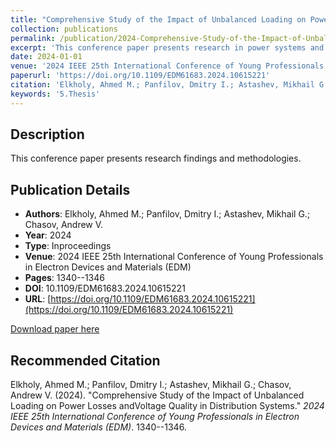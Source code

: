 ```yaml
---
title: "Comprehensive Study of the Impact of Unbalanced Loading on Power Losses andVoltage Quality in Distribution Systems"
collection: publications
permalink: /publication/2024-Comprehensive-Study-of-the-Impact-of-Unbalanced-Loading-on-P
excerpt: 'This conference paper presents research in power systems and electrical engineering.'
date: 2024-01-01
venue: '2024 IEEE 25th International Conference of Young Professionals in Electron Devices and Materials (EDM)'
paperurl: 'https://doi.org/10.1109/EDM61683.2024.10615221'
citation: 'Elkholy, Ahmed M.; Panfilov, Dmitry I.; Astashev, Mikhail G.; Chasov, Andrew V. (2024). "Comprehensive Study of the Impact of Unbalanced Loading on Power Losses andVoltage Quality in Distribution Systems." <i>2024 IEEE 25th International Conference of Young Professionals in Electron Devices and Materials (EDM)</i>. 1340--1346.'
keywords: '5.Thesis'
---
```


## Description

This conference paper presents research findings and methodologies.

## Publication Details

- **Authors**: Elkholy, Ahmed M.; Panfilov, Dmitry I.; Astashev, Mikhail G.; Chasov, Andrew V.
- **Year**: 2024
- **Type**: Inproceedings
- **Venue**: 2024 IEEE 25th International Conference of Young Professionals in Electron Devices and Materials (EDM)
- **Pages**: 1340--1346
- **DOI**: 10.1109/EDM61683.2024.10615221
- **URL**: [https://doi.org/10.1109/EDM61683.2024.10615221](https://doi.org/10.1109/EDM61683.2024.10615221)

[Download paper here](https://doi.org/10.1109/EDM61683.2024.10615221)

## Recommended Citation

Elkholy, Ahmed M.; Panfilov, Dmitry I.; Astashev, Mikhail G.; Chasov, Andrew V. (2024). "Comprehensive Study of the Impact of Unbalanced Loading on Power Losses andVoltage Quality in Distribution Systems." <i>2024 IEEE 25th International Conference of Young Professionals in Electron Devices and Materials (EDM)</i>. 1340--1346.
